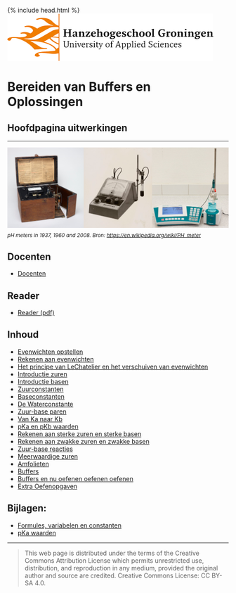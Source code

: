 {% include head.html %}
![Hanze](./hanze/hanze.png)


# Bereiden van Buffers en Oplossingen


## Hoofdpagina uitwerkingen

---

![Pic](./impression/impression.png)
*<sub>pH meters in 1937, 1960 and 2008. Bron: https://en.wikipedia.org/wiki/PH_meter</sub>*

## Docenten

- [Docenten](./docenten/docenten.md)

## Reader

- [Reader (pdf)](./reader/reader.pdf)

## Inhoud

- [Evenwichten opstellen](./uitwerkingen/01_evenwichten_opstellen.md)  
- [Rekenen aan evenwichten ](./uitwerkingen/02_evenwichten_rekenen.md)  
- [Het principe van LeChatelier en het verschuiven van evenwichten](./uitwerkingen/03_lechatelier.md)  
- [Introductie zuren](./uitwerkingen/04_zuren.md)  
- [Introductie basen](./uitwerkingen/05_basen.md)  
- [Zuurconstanten](./uitwerkingen/06_zuurconstanten.md)  
- [Baseconstanten](./uitwerkingen/07_baseconstanten.md)  
- [De Waterconstante](./uitwerkingen/08_de_waterconstante.md)  
- [Zuur-base paren](./uitwerkingen/09_zuurbasenparen.md)  
- [Van Ka naar Kb](./uitwerkingen/10_ka_naar_kb.md)  
- [pKa en pKb waarden](./uitwerkingen/11_rekenen_pka.md)  
- [Rekenen aan sterke zuren en sterke basen](./uitwerkingen/12_rekenen_zuur_base.md)  
- [Rekenen aan zwakke zuren en zwakke basen](./uitwerkingen/13_rekenen_zwak_zuur_zwak_base.md)  
- [Zuur-base reacties](./uitwerkingen/14_zuur_base_reacties.md)
- [Meerwaardige zuren](./uitwerkingen/15_meerwaardige_zuren.md)
- [Amfolieten](./uitwerkingen/16_amfolieten.md)
- [Buffers](./uitwerkingen/17_buffers.md)
- [Buffers en nu oefenen oefenen oefenen](./uitwerkingen/18_buffers_oefenen.md)
- [Extra Oefenopgaven](./uitwerkingen/19_extra_oefenopgaven.md)


## Bijlagen:
- [Formules, variabelen en constanten](./uitwerkingen/24_formules.md)
- [pKa waarden](./uitwerkingen/25_pka.md)

--- 


>This web page is distributed under the terms of the Creative Commons Attribution License which permits unrestricted use, distribution, and reproduction in any medium, provided the original author and source are credited.
>Creative Commons License: CC BY-SA 4.0.

